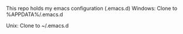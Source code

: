 This repo holds my emacs configuration (.emacs.d)
Windows:
Clone to %APPDATA%/.emacs.d

Unix:
Clone to ~/.emacs.d